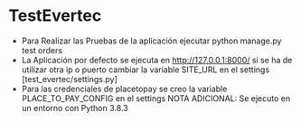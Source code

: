 # TestEvertec
* Para Realizar las Pruebas de la aplicación ejecutar python manage.py test orders 
* La Aplicación por defecto se ejecuta en http://127.0.0.1:8000/ si se ha de utilizar otra ip o puerto cambiar la variable SITE_URL en el settings [test_evertec/settings.py]
* Para las credenciales de placetopay se creo la variable PLACE_TO_PAY_CONFIG en el settings
NOTA ADICIONAL: Se ejecuto en un entorno con Python 3.8.3
